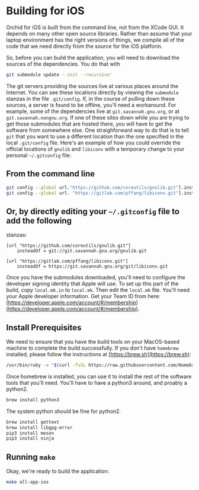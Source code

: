 # Building for iOS

Orchid for iOS is built from the command line, not from the XCode GUI.  It
depends on many other open source libraries.  Rather than assume that your
laptop environment has the right versions of things, we compile all of the code
that we need directly from the source for the iOS platform.

So, before you can build the application, you will need to download the sources
of the dependencies.  You do that with

```bash
git submodule update --init --recursive'
```

The git servers providing the sources live at various places around the
Internet.  You can see these locations directly by viewing the `submodule`
stanzas in the file `.git/config`.  If, in the course of pulling down these
sources, a server is found to be offline, you'll need a workaround.  For
example,
some of the dependencies live at `git.savannah.gnu.org`, or at
`git.savannah.nongnu.org`.  If one of these sites down while you are trying to
get those submodules that are hosted there, you will have to get the software
from somewhere else.  One straighforward way to do that is to tell `git` that
you want to use a different location than the one specified in the local
`.git/config` file. Here's an example of how you could override the official
locations of `gnulib` and `libiconv` with a temporary change to your personal
`~/.gitconfig` file:

## From the command line
```bash
git config --global url."https://github.com/coreutils/gnulib.git"].insteadOf "git://git.savannah.gnu.org/gnulib.git"
git config --global url. "https://gitlab.com/pffang/libiconv.git"].insteadOf "https://git.savannah.gnu.org/git/libiconv.git"
```

## Or, by directly editing your `~/.gitconfig` file to add the following
stanzas:
```config
[url "https://github.com/coreutils/gnulib.git"]
    insteadOf = git://git.savannah.gnu.org/gnulib.git

[url "https://gitlab.com/pffang/libiconv.git"]
    insteadOf = https://git.savannah.gnu.org/git/libiconv.git
```

Once you have the submodules downloaded, you'll need to configure the developer
signing identity that Apple will use. To set up this part of the build, copy
`local.mk.in` to `local.mk`. Then edit the `local.mk` file. You'll
need your Apple developer information. Get your Team ID from here:
[https://developer.apple.com/account/#/membership](https://developer.apple.com/account/#/membership).

## Install Prerequisites
We need to ensure that you have the build tools on your MacOS-based machine to
complete the build successfully. If you don't have `homebrew` installed,
please follow the instructions at [https://brew.sh](https://brew.sh):

```bash
/usr/bin/ruby -e "$(curl -fsSL https://raw.githubusercontent.com/Homebrew/install/master/install)"
```

Once homebrew is installed, you can use it to install the rest of the software
tools that you'll need.  You'll have to have a python3 around, and proably a
python2.

```bash
brew install python3
```

The system python should be fine for python2.

```bash
brew install gettext
brew install libgpg-error
pip3 install meson
pip3 install ninja
```

## Running `make`
Okay, we're ready to build the application:

```bash
make all-app-ios
```
